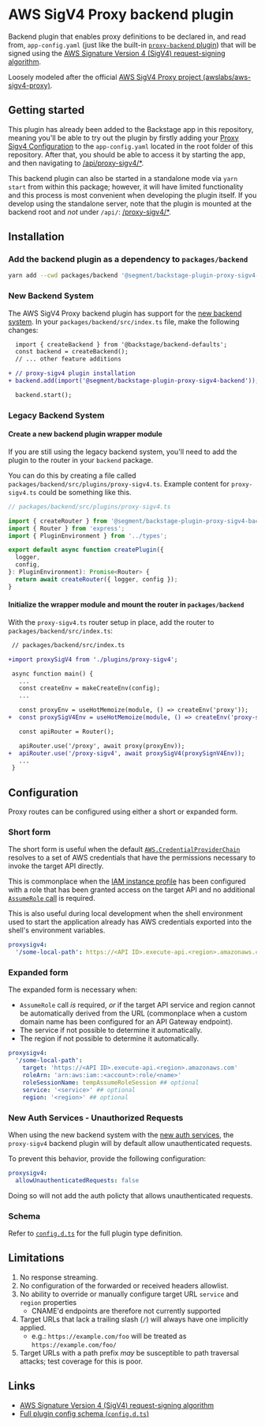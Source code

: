 # AWS SigV4 Proxy backend plugin

Backend plugin that enables proxy definitions to be declared in, and read from, `app-config.yaml` (just like the
built-in [`proxy-backend` plugin][1]) that will be signed using the [AWS Signature Version 4 (SigV4) request-signing
algorithm][2].

Loosely modeled after the official [AWS SigV4 Proxy project (awslabs/aws-sigv4-proxy)][3].

## Getting started

This plugin has already been added to the Backstage app in this repository, meaning you'll be able to try out
the plugin by firstly adding your [Proxy Sigv4 Configuration](#configuration) to the `app-config.yaml` located in
the root folder of this repository. After that, you should be able to access it by starting the app, and then navigating
to [/api/proxy-sigv4/\*](http://localhost:7007/api/proxy-sigv4/*).

This backend plugin can also be started in a standalone mode via `yarn start` from within this package; however, it will
have limited functionality and this process is most convenient when developing the plugin itself. If you develop using
the standalone server, note that the plugin is mounted at the backend root and _not_ under `/api/`:
[/proxy-sigv4/\*](http://localhost:7007/proxy-sigv4/*).

## Installation

### Add the backend plugin as a dependency to `packages/backend`

```sh
yarn add --cwd packages/backend '@segment/backstage-plugin-proxy-sigv4-backend'
```

### New Backend System

The AWS SigV4 Proxy backend plugin has support for the [new backend system](https://backstage.io/docs/backend-system/). In your `packages/backend/src/index.ts` file, make the following changes:

```diff
  import { createBackend } from '@backstage/backend-defaults';
  const backend = createBackend();
  // ... other feature additions

+ // proxy-sigv4 plugin installation
+ backend.add(import('@segment/backstage-plugin-proxy-sigv4-backend'));

  backend.start();
```

### Legacy Backend System

#### Create a new backend plugin wrapper module

If you are still using the legacy backend system, you'll need to add the plugin to the router in your `backend` package.

You can do this by creating a file called `packages/backend/src/plugins/proxy-sigv4.ts`. Example content for
`proxy-sigv4.ts` could be something like this.

```ts
// packages/backend/src/plugins/proxy-sigv4.ts

import { createRouter } from '@segment/backstage-plugin-proxy-sigv4-backend';
import { Router } from 'express';
import { PluginEnvironment } from '../types';

export default async function createPlugin({
  logger,
  config,
}: PluginEnvironment): Promise<Router> {
  return await createRouter({ logger, config });
}
```

#### Initialize the wrapper module and mount the router in `packages/backend`

With the `proxy-sigv4.ts` router setup in place, add the router to `packages/backend/src/index.ts`:

```diff
 // packages/backend/src/index.ts

+import proxySigV4 from './plugins/proxy-sigv4';

 async function main() {
   ...
   const createEnv = makeCreateEnv(config);
   ...

   const proxyEnv = useHotMemoize(module, () => createEnv('proxy'));
+  const proxySigV4Env = useHotMemoize(module, () => createEnv('proxy-sigv4'));

   const apiRouter = Router();

   apiRouter.use('/proxy', await proxy(proxyEnv));
+  apiRouter.use('/proxy-sigv4', await proxySigV4(proxySignV4Env));
   ...
 }
```

## Configuration

Proxy routes can be configured using either a short or expanded form.

### Short form

The short form is useful when the default [`AWS.CredentialProviderChain`][4] resolves to a set of AWS credentials that
have the permissions necessary to invoke the target API directly.

This is commonplace when the [IAM instance profile][5] has been configured with a role that has been granted access on
the target API and no additional [`AssumeRole` call][6] is required.

This is also useful during local development when the shell environment used to start the application already has AWS
credentials exported into the shell's environment variables.

```yaml
proxysigv4:
  '/some-local-path': https://<API ID>.execute-api.<region>.amazonaws.com
```

### Expanded form

The expanded form is necessary when:

- `AssumeRole` call _is_ required, _or_ if the target API service and region cannot
  be automatically derived from the URL (commonplace when a custom domain name has been configured for an API Gateway
  endpoint).
- The service if not possible to determine it automatically.
- The region if not possible to determine it automatically.

```yaml
proxysigv4:
  '/some-local-path':
    target: 'https://<API ID>.execute-api.<region>.amazonaws.com'
    roleArn: 'arn:aws:iam::<account>:role/<name>'
    roleSessionName: tempAssumeRoleSession ## optional
    service: '<service>' ## optional
    region: '<region>' ## optional
```

### New Auth Services - Unauthorized Requests

When using the new backend system with the [new auth services](https://backstage.io/docs/tutorials/auth-service-migration/), the `proxy-sigv4` backend plugin will by default allow unauthenticated requests.

To prevent this behavior, provide the following configuration:

```yaml
proxysigv4:
  allowUnauthenticatedRequests: false
```

Doing so will not add the auth policty that allows unauthenticated requests.

### Schema

Refer to [`config.d.ts`][7] for the full plugin type definition.

## Limitations

1. No response streaming.
1. No configuration of the forwarded or received headers allowlist.
1. No ability to override or manually configure target URL `service` and `region` properties
   - CNAME'd endpoints are therefore not currently supported
1. Target URLs that lack a trailing slash (`/`) will always have one implicitly applied.
   - e.g.: `https://example.com/foo` will be treated as `https://example.com/foo/`
1. Target URLs with a path prefix _may_ be susceptible to path traversal attacks; test coverage for this is poor.

## Links

- [AWS Signature Version 4 (SigV4) request-signing algorithm][2]
- [Full plugin config schema (`config.d.ts`)][7]

[1]: https://github.com/backstage/backstage/tree/v1.3.1/plugins/proxy-backend
[2]: https://docs.aws.amazon.com/general/latest/gr/signature-version-4.html
[3]: https://github.com/awslabs/aws-sigv4-proxy
[4]: https://docs.aws.amazon.com/AWSJavaScriptSDK/latest/AWS/CredentialProviderChain.html#defaultProviders-property
[5]: https://docs.aws.amazon.com/IAM/latest/UserGuide/id_roles_use_switch-role-ec2_instance-profiles.html
[6]: https://docs.aws.amazon.com/STS/latest/APIReference/API_AssumeRole.html
[7]: ./config.d.ts
